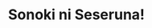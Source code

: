--- 
title: "Sonoki ni Seseruna!"
publishdate: "2019-3-9T16:48:46+02:00"
src: "https://365manga.net/manga/sonoki-ni-seseruna"
image: "https://data.365manga.net/images/thumbnails/24760-sonoki-ni-seseruna.jpg"
description: "Continuation of Arabian de Naito"
---